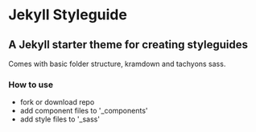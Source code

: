 # Jekyll Styleguide

## A Jekyll starter theme for creating styleguides

Comes with basic folder structure, kramdown and tachyons sass.

### How to use

- fork or download repo
- add component files to '_components'
- add style files to '_sass'

